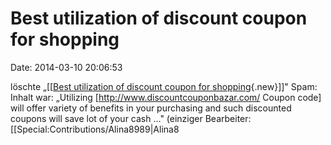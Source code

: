 Best utilization of discount coupon for shopping
================================================

Date: 2014-03-10 20:06:53

löschte „\[\[[Best utilization of discount coupon for
shopping](http://www.yacy-websearch.net/wiki/index.php?title=Best_utilization_of_discount_coupon_for_shopping&action=edit&redlink=1 "Best utilization of discount coupon for shopping (Seite nicht vorhanden)"){.new}\]\]"
Spam: Inhalt war: „Utilizing \[http://www.discountcouponbazar.com/
Coupon code\] will offer variety of benefits in your purchasing and such
discounted coupons will save lot of your cash ..." (einziger Bearbeiter:
\[\[Special:Contributions/Alina8989\|Alina8
